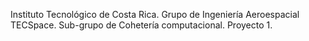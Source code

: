 Instituto Tecnológico de Costa Rica.
Grupo de Ingeniería Aeroespacial TECSpace.
Sub-grupo de Cohetería computacional.
Proyecto 1.
